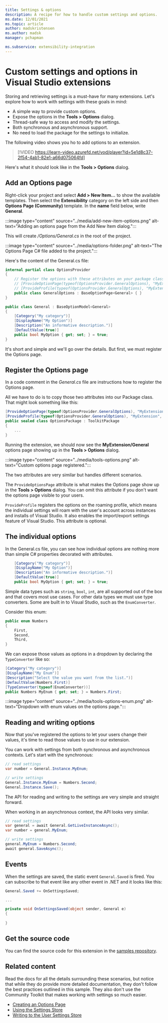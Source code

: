 ```yaml
---
title: Settings & options
description: A recipe for how to handle custom settings and options.
ms.date: 12/01/2021
ms.topic: article
author: madskristensen
ms.author: madsk
manager: pchapman

ms.subservice: extensibility-integration
---
```

# Custom settings and options in Visual Studio extensions

Storing and retrieving settings is a must-have for many extensions. Let's explore how to work with settings with these goals in mind:

* A simple way to provide custom options.
* Expose the options in the **Tools > Options** dialog.
* Thread-safe way to access and modify the settings.
* Both synchronous and asynchronous support.
* No need to load the package for the settings to initialize.

The following video shows you ho to add options to an extension.

> [!VIDEO https://learn-video.azurefd.net/vod/player?id=5e1d8c37-2f54-4ab1-82e1-a66d075064fd]

Here's what it should look like in the **Tools > Options** dialog.

## Add an Options page
Right-click your project and select **Add > New Item...** to show the available templates. Then select the **Extensibility** category on the left side and then **Options Page (Community)** template. In the **name** field below, write **General**.

:::image type="content" source="../media/add-new-item-options.png" alt-text="Adding an options page from the Add New Item dialog.":::

This will create */Options/General.cs* in the root of the project.

:::image type="content" source="../media/options-folder.png" alt-text="The Options Page C# file added to the project.":::

Here's the content of the General.cs file:

```csharp
internal partial class OptionsProvider
{
    // Register the options with these attributes on your package class:
    // [ProvideOptionPage(typeof(OptionsProvider.GeneralOptions), "MyExtension", "General", 0, 0, true)]
    // [ProvideProfile(typeof(OptionsProvider.GeneralOptions), "MyExtension", "General", 0, 0, true)]
    public class GeneralOptions : BaseOptionPage<General> { }
}

public class General : BaseOptionModel<General>
{
    [Category("My category")]
    [DisplayName("My Option")]
    [Description("An informative description.")]
    [DefaultValue(true)]
    public bool MyOption { get; set; } = true;
}
```

It's short and simple and we'll go over the details. But first, we must register the Options page.

## Register the Options page
In a code comment in the *General.cs* file are instructions how to register the Options page.

All we have to do is to copy those two attributes into our Package class. That might look something like this:

```csharp
[ProvideOptionPage(typeof(OptionsProvider.GeneralOptions), "MyExtension", "General", 0, 0, true)]
[ProvideProfile(typeof(OptionsProvider.GeneralOptions), "MyExtension", "General", 0, 0, true)]
public sealed class OptionsPackage : ToolkitPackage
{
    ...
}
```

Running the extension, we should now see the **MyExtension/General** options page showing up in the **Tools > Options** dialog.

:::image type="content" source="../media/tools-options.png" alt-text="Custom options page registered.":::

The two attributes are very similar but handles different scenarios.

The `ProvideOptionsPage` attribute is what makes the Options page show up in the **Tools > Options** dialog. You can omit this attribute if you don't want the options page visible to your users.

`ProvideProfile` registers the options on the roaming profile, which means the individual settings will roam with the user's account across instances and installs of Visual Studio. It also enables the import/export settings feature of Visual Studio. This attribute is optional.

## The individual options
In the General.cs file, you can see how individual options are nothing more than simple C# properties decorated with attributes.

```csharp
    [Category("My category")]
    [DisplayName("My Option")]
    [Description("An informative description.")]
    [DefaultValue(true)]
    public bool MyOption { get; set; } = true;
```

Simple data types such as `string`, `bool`, `int`, are all supported out of the box and that covers most use cases. For other data types we must use type converters. Some are built in to Visual Studio, such as the `EnumConverter`.

Consider this enum:

```csharp
public enum Numbers
{
    First,
    Second,
    Third,
}
```

We can expose those values as options in a dropdown by declaring the `TypeConverter` like so:

```csharp
[Category("My category")]
[DisplayName("My Enum")]
[Description("Select the value you want from the list.")]
[DefaultValue(Numbers.First)]
[TypeConverter(typeof(EnumConverter))]
public Numbers MyEnum { get; set; } = Numbers.First;
```

:::image type="content" source="../media/tools-options-enum.png" alt-text="Dropdown with enum values on the options page.":::

## Reading and writing options
Now that you've registered the options to let your users change their values, it's time to read those values to use in our extension.

You can work with settings from both synchronous and asynchronous contexts. Let's start with the synchronous:

```csharp
// read settings
var number = General.Instance.MyEnum;

// write settings
General.Instance.MyEnum = Numbers.Second;
General.Instance.Save();
```

The API for reading and writing to the settings are very simple and straight forward.

When working in an asynchronous context, the API looks very similar.

```csharp
// read settings
var general = await General.GetLiveInstanceAsync();
var number = general.MyEnum;

// write settings
general.MyEnum = Numbers.Second;
await general.SaveAsync();
```

## Events
When the settings are saved, the static event `General.Saved` is fired. You can subscribe to that event like any other event in .NET and it looks like this:

```csharp
General.Saved += OnSettingsSaved;

...

private void OnSettingsSaved(object sender, General e)
{
   
}
```

## Get the source code
You can find the source code for this extension in the [samples repository](https://github.com/VsixCommunity/Samples).

## Related content
Read the docs for all the details surrounding these scenarios, but notice that while they do provide more detailed documentation, they don't follow the best practices outlined in this sample. They also don't use the Community Toolkit that makes working with settings so much easier.

* [Creating an Options Page](../../creating-an-options-page.md)
* [Using the Settings Store](../../using-the-settings-store.md)
* [Writing to the User Settings Store](../../writing-to-the-user-settings-store.md)
